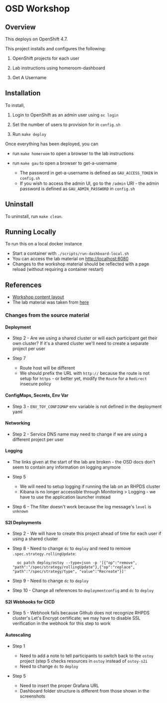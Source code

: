 # OSD Workshop

## Overview

This deploys on OpenShift 4.7.

This project installs and configures the following:

1. OpenShift projects for each user

1. Lab instructions using homeroom-dashboard

1. Get A Username


## Installation

To install,

1. Login to OpenShift as an admin user using `oc login`

1. Set the number of users to provision for in `config.sh`

1. Run `make deploy`

Once everything has been deployed, you can

* run `make homeroom` to open a browser to the lab instructions

* run `make gau` to open a browser to get-a-username

	* The password in get-a-username is defined as `GAU_ACCESS_TOKEN` in `config.sh`
	* If you wish to access the admin UI, go to the `/admin` URI - the admin password is defined as `GAU_ADMIN_PASSWORD` in `config.sh`


## Uninstall

To uninstall, run `make clean`.


## Running Locally

To run this on a local docker instance

* Start a container with `./scripts/run-dashboard-local.sh`
* You can access the lab material on <http://localhost:8080>
* Changes to the workshop material should be reflected with a page reload (without requiring a container restart)


## References

* [Workshop content layout](https://github.com/openshift-homeroom/lab-workshop-content)
* The lab material was taken from [here](https://github.com/openshift-cs/osdworkshop/tree/master/OSD4)


### Changes from the source material

#### Deployment

* Step 2 - Are we using a shared cluster or will each participant get their own cluster? If it's a shared cluster we'll need to create a separate project per user

* Step 7
	* Route host will be different
	* We should prefix the URL with `http://` because the route is not setup for `https` - or better yet, modify the `Route` for a `Redirect` insecure policy


#### ConfigMaps, Secrets, Env Var

* Step 3 - `ENV_TOY_CONFIGMAP` env variable is not defined in the deployment yaml


#### Networking

* Step 2 - Service DNS name may need to change if we are using a different project per user


#### Logging

* The links given at the start of the lab are broken - the OSD docs don't seem to contain any information on logging anymore

* Step 5
	* We will need to setup logging if running the lab on an RHPDS cluster
	* Kibana is no longer accessible through Monitoring > Logging - we have to use the application launcher instead

* Step 6 - The filter doesn't work because the log message's `level` is `unknown`


#### S2I Deployments

* Step 2 - We will have to create this project ahead of time for each user if using a shared cluster

* Step 8 - Need to change `dc` to `deploy` and need to remove `.spec.strategy.rollingUpdate`:

		oc patch deploy/ostoy --type=json -p '[{"op":"remove", "path":"/spec/strategy/rollingUpdate"},{"op":"replace", "path":"/spec/strategy/type", "value":"Recreate"}]'

* Step 9 - Need to change `dc` to `deploy`

* Step 10 - Change all references to `deploymentconfig` and `dc` to `deploy`


#### S2I Webhooks for CICD

* Step 5 - Webhook fails because Github does not recognize RHPDS cluster's Let's Encrypt certificate; we may have to disable SSL verification in the webhook for this step to work


#### Autoscaling

* Step 1
	* Need to add a note to tell participants to switch back to the `ostoy` project (step 5 checks resources in `ostoy` instead of `ostoy-s2i`
	* Need to change `dc` to `deploy`

* Step 5
	* Need to insert the proper Grafana URL
	* Dashboard folder structure is different from those shown in the screenshots